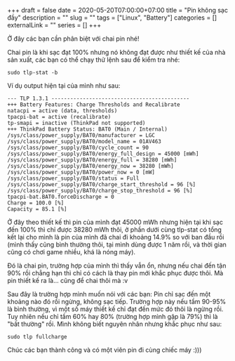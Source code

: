 +++ 
draft = false
date = 2020-05-20T07:00:00+07:00
title = "Pin không sạc đầy"
description = ""
slug = "" 
tags = ["Linux", "Battery"]
categories = []
externalLink = ""
series = []
+++

Ở đây các bạn cần phân biệt với chai pin nhé!

Chai pin là khi sạc đạt 100% nhưng nó không đạt được như thiết kế của nhà sản xuất, các bạn có thể chạy thử lệnh sau để kiểm tra nhé:

```shell
sudo tlp-stat -b
```

Ví dụ output hiện tại của mình như sau:

```shell
--- TLP 1.3.1 --------------------------------------------
+++ Battery Features: Charge Thresholds and Recalibrate
natacpi = active (data, thresholds)
tpacpi-bat = active (recalibrate)
tp-smapi = inactive (ThinkPad not supported)
+++ ThinkPad Battery Status: BAT0 (Main / Internal)
/sys/class/power_supply/BAT0/manufacturer = LGC
/sys/class/power_supply/BAT0/model_name = 01AV463
/sys/class/power_supply/BAT0/cycle_count = 90
/sys/class/power_supply/BAT0/energy_full_design = 45000 [mWh]
/sys/class/power_supply/BAT0/energy_full = 38280 [mWh]
/sys/class/power_supply/BAT0/energy_now = 38280 [mWh]
/sys/class/power_supply/BAT0/power_now = 0 [mW]
/sys/class/power_supply/BAT0/status = Full
/sys/class/power_supply/BAT0/charge_start_threshold = 96 [%]
/sys/class/power_supply/BAT0/charge_stop_threshold = 96 [%]
tpacpi-bat.BAT0.forceDischarge = 0
Charge = 100.0 [%]
Capacity = 85.1 [%]
```

Ở đây theo thiết kế thì pin của mình đạt 45000 mWh nhưng hiện tại khi sạc đến 100% thì chỉ được 38280 mWh thôi, ở phần dưới cùng tlp-stat có tổng kết lại cho mình là pin của mình đã chai đi khoảng 14.9% so với ban đầu rồi (mình thấy cũng bình thường thôi, tại mình dùng được 1 năm rồi, và thời gian cũng có chơi game nhiều, khá là nóng máy).

Đó là chai pin, trường hợp của mình thì thấy vẫn ổn, nhưng nếu chai đến tận 90% rồi chẳng hạn thì chỉ có cách là thay pin mới khắc phục được thôi. Mà pin thiết kế ra là... cũng để chai thôi mà :v

Sau đây là trường hợp mình muốn nói với các bạn: Pin chỉ sạc đến một khoảng nào đó rồi ngừng, không sạc tiếp. Trường hợp này nếu tầm 90-95% là bình thường, vì một số máy thiết kế chỉ đạt đến mức đó thôi là ngừng rồi. Tuy nhiên nếu chỉ tầm 60% hay 80% (trường hợp mình gặp là 79%) thì là "bất thường" rồi. Mình không biết nguyên nhân nhưng khắc phục như sau:

```shell
sudo tlp fullcharge
```

Chúc các bạn thành công và có một viên pin đi cùng chiếc máy :)))
